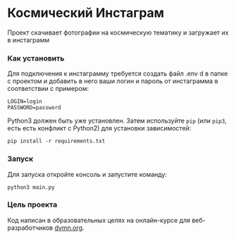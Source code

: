 # Космический Инстаграм

Проект скачивает фотографии на космическую тематику и загружает их в инстаграмм

### Как установить

Для подключения к инстаграмму требуется создать файл .env d в папке с проектом и добавить в него ваши логин и пароль от инстаграмма в соответствии с примером:
```
LOGIN=login
PASSWORD=password
```

Python3 должен быть уже установлен. 
Затем используйте `pip` (или `pip3`, есть есть конфликт с Python2) для установки зависимостей:
```
pip install -r requirements.txt
```

### Запуск
Для запуска откройте консоль и запустите команду:
```
python3 main.py
```

### Цель проекта

Код написан в образовательных целях на онлайн-курсе для веб-разработчиков [dvmn.org](https://dvmn.org/).
